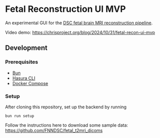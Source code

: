 # Fetal Reconstruction UI MVP

An experimental GUI for the
[DSC fetal brain MRI reconstruction pipeline](https://github.com/FNNDSC/Fetal_Brain_MRI_Reconstruction_Pipeline).

Video demo: https://chrisproject.org/blog/2024/10/31/fetal-recon-ui-mvp

## Development

### Prerequisites

- [Bun](https://bun.sh/)
- [Hasura CLI](https://hasura.io/docs/2.0/hasura-cli/overview/)
- [Docker Compose](https://docs.docker.com/compose/)

### Setup

After cloning this repository, set up the backend by running

```shell
bun run setup
```

Follow the instructions here to download some sample data: https://github.com/FNNDSC/fetal_t2mri_dicoms

